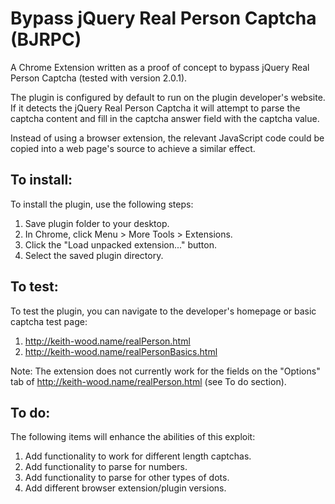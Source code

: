 # Bypass jQuery Real Person Captcha (BJRPC)
A Chrome Extension written as a proof of concept to bypass jQuery Real Person Captcha (tested with version 2.0.1).

The plugin is configured by default to run on the plugin developer's website. If it detects the jQuery Real Person Captcha it will attempt to parse the captcha content and fill in the captcha answer field with the captcha value. 

Instead of using a browser extension, the relevant JavaScript code could be copied into a web page's source to achieve a similar effect. 

<h2>To install:</h2>

To install the plugin, use the following steps:
1. Save plugin folder to your desktop. 
2. In Chrome, click Menu > More Tools > Extensions. 
3. Click the "Load unpacked extension..." button. 
4. Select the saved plugin directory. 

<h2>To test:</h2>

To test the plugin, you can navigate to the developer's homepage or basic captcha test page:
1. http://keith-wood.name/realPerson.html
2. http://keith-wood.name/realPersonBasics.html

Note: The extension does not currently work for the fields on the "Options" tab of http://keith-wood.name/realPerson.html (see To do section).

<h2>To do:</h2>

The following items will enhance the abilities of this exploit:
1. Add functionality to work for different length captchas.
2. Add functionality to parse for numbers.
3. Add functionality to parse for other types of dots.
4. Add different browser extension/plugin versions.
